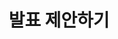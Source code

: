 ---
title: "발표 제안하기"
description: "7월 15일 까지 제출. 제출시 Ubuntu One 계정 필요."
externalRedirect: https://events.canonical.com/event/13/abstracts/
---